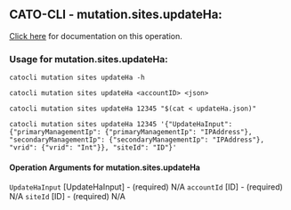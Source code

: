 
## CATO-CLI - mutation.sites.updateHa:
[Click here](https://api.catonetworks.com/documentation/#mutation-updateHa) for documentation on this operation.

### Usage for mutation.sites.updateHa:

`catocli mutation sites updateHa -h`

`catocli mutation sites updateHa <accountID> <json>`

`catocli mutation sites updateHa 12345 "$(cat < updateHa.json)"`

`catocli mutation sites updateHa 12345 '{"UpdateHaInput": {"primaryManagementIp": {"primaryManagementIp": "IPAddress"}, "secondaryManagementIp": {"secondaryManagementIp": "IPAddress"}, "vrid": {"vrid": "Int"}}, "siteId": "ID"}'`

#### Operation Arguments for mutation.sites.updateHa ####
`UpdateHaInput` [UpdateHaInput] - (required) N/A 
`accountId` [ID] - (required) N/A 
`siteId` [ID] - (required) N/A 
